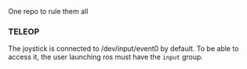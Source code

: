 One repo to rule them all

### TELEOP
The joystick is connected to /dev/input/event0 by default. To be able to access it, the user launching ros must have the `input` group.